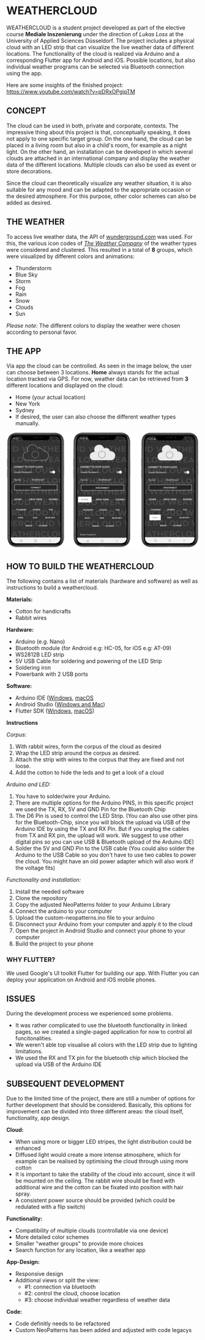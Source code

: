 # WEATHERCLOUD
WEATHERCLOUD is a student project developed as part of the elective course **Mediale Inszenierung** under the direction of *Lukas Loss* at the University of Applied Sciences Düsseldorf. The project includes a physical cloud with an LED strip that can visualize the live weather data of different locations. The functionality of the cloud is realized via Arduino and a corresponding Flutter app for Android and iOS. Possible locations, but also individual weather programs can be selected via Bluetooth connection using the app.

Here are some insights of the finished project: https://www.youtube.com/watch?v=pDRxOPgipTM


## CONCEPT
The cloud can be used in both, private and corporate, contexts. The impressive thing about this project is that, conceptually speaking, it does not apply to one specific target group. On the one hand, the cloud can be placed in a living room but also in a child's room, for example as a night light. On the other hand, an installation can be developed in which several clouds are attached in an international company and display the weather data of the different locations. Multiple clouds can also be used as event or store decorations. 

Since the cloud can theoretically visualize any weather situation, it is also suitable for any mood and can be adapted to the appropriate occasion or the desired atmosphere. For this purpose, other color schemes can also be added as desired.

## THE WEATHER
To access live weather data, the API of [wunderground.com](https://www.wunderground.com/) was used. For this, the various icon codes of [*The Weather Company*](https://docs.google.com/document/d/1qpc4QN3YDpGDGGNYVINh7tfeulcZ4fxPSC5f4KzpR_U/edit) of the weather types were considered and clustered. This resulted in a total of **8** groups, which were visualized by different colors and animations:

- Thunderstorm
- Blue Sky
- Storm
- Fog
- Rain
- Snow
- Clouds
- Sun

*Please note:*
The different colors to display the weather were chosen according to personal favor.

## THE APP
Via app the cloud can be controlled. As seen in the image below, the user can choose between 3 locations. **Home** always stands for the actual location tracked via GPS. For now, weather data can be retrieved from **3** different locations and displayed on the cloud:
- Home (your actual location)
- New York
- Sydney
- If desired, the user can also choose the different weather types manually.

![App for cloud controll](resources/AppFoto.png)

## HOW TO BUILD THE WEATHERCLOUD
The following contains a list of materials (hardware and software) as well as instructions to build a weathercloud.

**Materials:**
- Cotton for handicrafts
- Rabbit wires

**Hardware:**
- Arduino (e.g. Nano)
- Bluetooth module (for Android e.g: HC-05, for iOS e.g: AT-09)
- WS2812B LED strip
- 5V USB Cable for soldering and powering of the LED Strip
- Soldering iron
- Powerbank with 2 USB ports

**Software:**
- Arduino IDE ([Windows](https://www.arduino.cc/en/guide/windows#toc1), [macOS](https://www.arduino.cc/en/guide/macOSX)
- Android Studio ([Windows and Mac](https://developer.android.com/studio#downloads))
- Flutter SDK ([Windows](https://flutter.dev/docs/get-started/install/windows), [macOS](https://flutter.dev/docs/get-started/install/macos))

**Instructions**

*Corpus:*
1. With rabbit wires, form the corpus of the cloud as desired
2. Wrap the LED strip around the corpus as desired. 
3. Attach the strip with wires to the corpus that they are fixed and not loose.
4. Add the cotton to hide the leds and to get a look of a cloud

*Arduino and LED:*
1. You have to solder/wire your Arduino. 
2. There are multiple options for the Arduino PINS, in this specific project we used the TX, RX, 5V and GND Pin for the Bluetooth Chip 
3. The D6 Pin is used to control the LED Strip. 
(You can also use other pins for the Bluetooth-Chip, since you will block the upload via USB of the Arduino IDE by using the TX and RX Pin. But if you unplug the cables from TX and RX pin, the upload will work. We suggest to use other digital pins so you can use USB & Bluetooth upload of the Arduino IDE)
4. Solder the 5V and GND Pin to the USB cable
(You could also solder the Arduino to the USB Cable so you don't have to use two cables to power the cloud. You might have an old power adapter which will also work if the voltage fits)

*Functionality and installation:*
1. Install the needed software
2. Clone the repository
3. Copy the adjusted NeoPatterns folder to your Arduino Library
4. Connect the arduino to your computer
5. Upload the custom-neopatterns.ino file to your arduino
6. Disconnect your Arduino from your computer and apply it to the cloud
7. Open the project in Android Studio and connect your phone to your computer
8. Build the project to your phone

### WHY FLUTTER?
We used Google's UI toolkit Flutter for building our app. With Flutter you can deploy your application on Android and iOS mobile phones.

## ISSUES
During the development process we experienced some problems.
- It was rather complicated to use the bluetooth functionality in linked pages, so we created a single-paged application for now to control all funcitonalities.
- We weren't able top visualise all colors with the LED strip due to lighting limitations. 
- We used the RX and TX pin for the bluetooth chip which blocked the upload via USB of the Arduino IDE

## SUBSEQUENT DEVELOPMENT
Due to the limited time of the project, there are still a number of options for further development that should be considered. Basically, this options for improvement can be divided into three different areas: the cloud itself, functionality, app design.

**Cloud:**
- When using more or bigger LED stripes, the light distribution could be enhanced
- Diffused light would create a more intense atmosphere, which for example can be realised by optimising the cloud through using more cotton
- It is important to take the stability of the cloud into account, since it will be mounted on the ceiling. The rabbit wire should be fixed with additional wire and the cotton can be fixated into position with hair spray. 
- A consistent power source should be provided (which could be redulated with a flip switch)

**Functionality:**
- Compatibility of multiple clouds (controllable via one device)
- More detailed color schemes
- Smaller "weather groups" to provide more choices
- Search function for any location, like a weather app

**App-Design:**
- Responsive design
- Additional views or split the view:
  - #1: connection via bluetooth
  - #2: control the cloud, choose location
  - #3: choose individual weather regardless of weather data

**Code:**
- Code definitly needs to be refactored
- Custom NeoPatterns has been added and adjusted with code legacys
